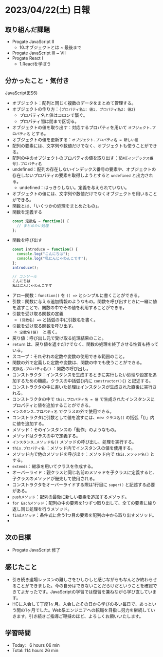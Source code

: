 # 2023/04/22(土) 日報
## 取り組んだ課題
- Progate JavaScript Ⅱ
  - 10.オブジェクトとは ~ 最後まで
- Progate JavaScript Ⅲ ~ Ⅶ
- Progate React Ⅰ
  - 1.Reactを学ぼう

## 分かったこと・気付き
JavaScript(ES6)
- オブジェクト：配列と同じく複数のデータをまとめて管理する。
- オブジェクトの作り方：`{プロパティ名1: 値1, プロパティ名2: 値2}`
  - プロパティ名と値はコロンで繋ぐ。
  - プロパティ間は間まで区切る。
- オブジェクトの値を取り出す：対応するプロパティを用いて `オブジェクト.プロパティ名` とする。
- オブジェクトの値を更新する：`オブジェクト.プロパティ名 = 新しい値`
- 配列の要素には、文字列や数値だけでなく、オブジェクトも使うことができる。
- 配列の中のオブジェクトのプロパティの値を取り出す：`配列[インデックス番号].プロパティ名`
- undefined：配列の存在しないインデックス番号の要素や、オブジェクトの存在しないプロパティの要素を取得しようとすると `undefined` と出力される。
  - undefined：はっきりしない。定義を与えられていない。
- オブジェクトの値には、文字列や数値だけでなくオブジェクトを用いることができる。
- 関数とは、「いくつかの処理をまとめたもの」。
- 関数を定義する
    ``` JavaScript
    const 定数名 = function() {
      // まとめたい処理
    };
    ```
- 関数を呼び出す
    ``` JavaScript
    const introduce = function() {
      console.log("こんにちは");
      console.log("私にんじゃわんこです");
    };
    introduce();
    
    // コンソール
    こんにちは
    私はにんじゃわんこです
    ```
- アロー関数：`function()` を `() =>` とシンプルに書くことができる。
- 引数：関数に与える追加情報のようなもの。関数を呼び出すときに一緒に値を渡すことで、関数の中でその値を利用することができる。
- 引数を受け取る関数の定義
  - `(引数名) =>` と括弧の中に引数名を書く。
- 引数を受け取る関数を呼び出す。
  - `定数名(値)`　と書く。
- 戻り値：呼び出し元で受け取る処理結果のこと。
- `return` は、戻り値を返すだけでなく、関数の処理を終了させる性質も持っている。
- スコープ：それぞれの定数や変数の使用できる範囲のこと。
- 関数の外で定義した定数や変数は、関数の中でも使うことができる。
- `定数名.プロパティ名()` ：関数の呼び出し。
- コンストラクタ：インスタンスを生成するときに実行したい処理や設定を追加するための機能。クラスの中括弧{}内に `constructor(){}` と記述する。
- コンストラクタの中に書いた処理はインスタンスが生成された直後に実行される。
- コンストラクタの中で `this.プロパティ名 = 値` で生成されたインスタンスにプロパティと値を追加することができる。
- `インスタンス.プロパティ名` でクラスの外で使用できる。
- コンストラクタに引数として値を渡すには、`new クラス名()` の括弧「()」内に値を追加する。
- メソッド：そのインスタンスの「動作」のようなもの。
- メソッドはクラスの中で定義する。
- `インスタンス.メソッド名()` メソッドの呼び出し、処理を実行する。
- `this.プロパティ名` ：メソッド内でインスタンスの値を使用する。
- メソッド内で他のメソッドを呼び出す：メソッド内で `this.メソッド名()` とする。
- `extends`：継承を用いてクラスを作成する。
- オーバーライド：親クラスと同じ名前のメソッドを子クラスに定義すると、子クラスのメソッドが優先して使用される。
- コンストラクタをオーバーライドする際は1行目に `super()` と記述する必要がある。
- `pushメソッド`：配列の最後に新しい要素を追加するメソッド。
- `for Eachメソッド`：配列の中の要素を1つずつ取り出して、全ての要素に繰り返し同じ処理を行うメソッド。
- `findメソッド`：条件式に合う1つ目の要素を配列の中から取り出すメソッド。
- 
## 次の目標
- Progate JavaScript 修了

## 感じたこと
- 引き続き道場レッスンの難しさをひしひしと感じながらもなんとか終わらせることができました。今の自分はできないことだらけだということを確認できてよかったです。JavaScriptの学習では復習を兼ねながら学び直しています。
- HCに入会して丁度1ヶ月。入会したその日から学びの多い毎日で、あっという間の1ヶ月でした。Web系エンジニアへの転職を目指し努力を継続していきます。引き続きご指導ご鞭撻のほど、よろしくお願いいたします。

## 学習時間
- Today:&nbsp;&nbsp;&nbsp;6 hours 06 min
- Total: 114 hours 26 min
